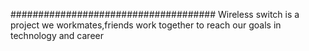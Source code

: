 #####################################
Wireless switch is a project we workmates,friends work together to reach our goals in technology and career
